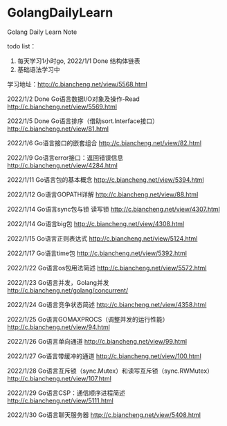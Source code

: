 # GolangDailyLearn
Golang Daily Learn Note

todo list：
 1. 每天学习1小时go, 2022/1/1 Done 结构体链表
 2. 基础语法学习中

学习地址：http://c.biancheng.net/view/5568.html

2022/1/2 Done Go语言数据I/O对象及操作-Read
http://c.biancheng.net/view/5569.html

2022/1/5 Done Go语言排序（借助sort.Interface接口）
http://c.biancheng.net/view/81.html

2022/1/6 Go语言接口的嵌套组合
http://c.biancheng.net/view/82.html

2022/1/9 Go语言error接口：返回错误信息
http://c.biancheng.net/view/4284.html

2022/1/11 Go语言包的基本概念
http://c.biancheng.net/view/5394.html

2022/1/12 Go语言GOPATH详解
http://c.biancheng.net/view/88.html

2022/1/14 Go语言sync包与锁 读写锁
http://c.biancheng.net/view/4307.html

2022/1/14 Go语言big包
http://c.biancheng.net/view/4308.html

2022/1/15 Go语言正则表达式
http://c.biancheng.net/view/5124.html

2022/1/17 Go语言time包
http://c.biancheng.net/view/5392.html

2022/1/22 Go语言os包用法简述
http://c.biancheng.net/view/5572.html

2022/1/23 Go语言并发，Golang并发
http://c.biancheng.net/golang/concurrent/

2022/1/24 Go语言竞争状态简述
http://c.biancheng.net/view/4358.html

2022/1/25 Go语言GOMAXPROCS（调整并发的运行性能）
http://c.biancheng.net/view/94.html

2022/1/26 Go语言单向通道
http://c.biancheng.net/view/99.html

2022/1/27 Go语言带缓冲的通道
http://c.biancheng.net/view/100.html

2022/1/28 Go语言互斥锁（sync.Mutex）和读写互斥锁（sync.RWMutex）
http://c.biancheng.net/view/107.html

2022/1/29 Go语言CSP：通信顺序进程简述
http://c.biancheng.net/view/5111.html

2022/1/30 Go语言聊天服务器
http://c.biancheng.net/view/5408.html